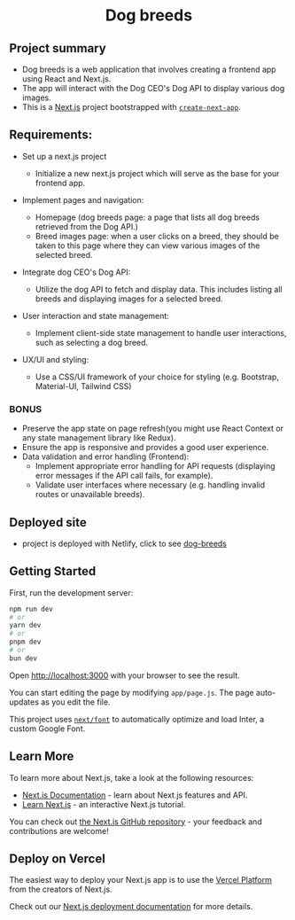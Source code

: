 <h1 align="center">Dog breeds</h1>

## Project summary

- Dog breeds is a web application that involves creating a frontend app using React and Next.js.
- The app will interact with the Dog CEO's Dog API to display various dog images.
- This is a [Next.js](https://nextjs.org/) project bootstrapped with [`create-next-app`](https://github.com/vercel/next.js/tree/canary/packages/create-next-app).

## Requirements:

- Set up a next.js project

  - Initialize a new next.js project which will serve as the base for your frontend app.

- Implement pages and navigation:

  - Homepage (dog breeds page: a page that lists all dog breeds retrieved from the Dog API.)
  - Breed images page: when a user clicks on a breed, they should be taken to this page where they can view various images of the selected breed.

- Integrate dog CEO's Dog API:

  - Utilize the dog API to fetch and display data. This includes listing all breeds and displaying images for a selected breed.

- User interaction and state management:

  - Implement client-side state management to handle user interactions, such as selecting a dog breed.

- UX/UI and styling:
  - Use a CSS/UI framework of your choice for styling (e.g. Bootstrap, Material-UI, Tailwind CSS)

### BONUS

- Preserve the app state on page refresh(you might use React Context or any state management library like Redux).
- Ensure the app is responsive and provides a good user experience.
- Data validation and error handling (Frontend):
  - Implement appropriate error handling for API requests (displaying error messages if the API call fails, for example).
  - Validate user interfaces where necessary (e.g. handling invalid routes or unavailable breeds).

## Deployed site

- project is deployed with Netlify, click to see [dog-breeds](https://dog-breeds-dzoliana.netlify.app/)

## Getting Started

First, run the development server:

```bash
npm run dev
# or
yarn dev
# or
pnpm dev
# or
bun dev
```

Open [http://localhost:3000](http://localhost:3000) with your browser to see the result.

You can start editing the page by modifying `app/page.js`. The page auto-updates as you edit the file.

This project uses [`next/font`](https://nextjs.org/docs/basic-features/font-optimization) to automatically optimize and load Inter, a custom Google Font.

## Learn More

To learn more about Next.js, take a look at the following resources:

- [Next.js Documentation](https://nextjs.org/docs) - learn about Next.js features and API.
- [Learn Next.js](https://nextjs.org/learn) - an interactive Next.js tutorial.

You can check out [the Next.js GitHub repository](https://github.com/vercel/next.js/) - your feedback and contributions are welcome!

## Deploy on Vercel

The easiest way to deploy your Next.js app is to use the [Vercel Platform](https://vercel.com/new?utm_medium=default-template&filter=next.js&utm_source=create-next-app&utm_campaign=create-next-app-readme) from the creators of Next.js.

Check out our [Next.js deployment documentation](https://nextjs.org/docs/deployment) for more details.
